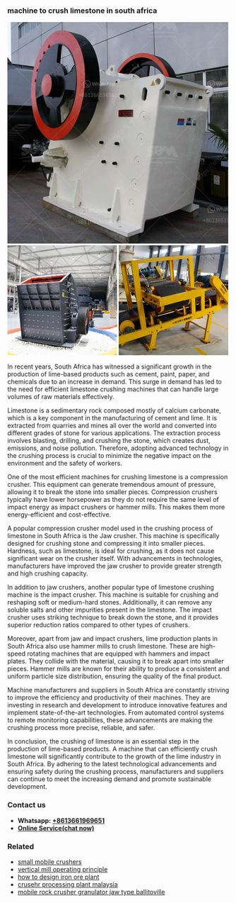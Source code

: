 <h3>machine to crush limestone in south africa</h3><img src='1706773363.jpg' alt=''><p>In recent years, South Africa has witnessed a significant growth in the production of lime-based products such as cement, paint, paper, and chemicals due to an increase in demand. This surge in demand has led to the need for efficient limestone crushing machines that can handle large volumes of raw materials effectively.</p><p>Limestone is a sedimentary rock composed mostly of calcium carbonate, which is a key component in the manufacturing of cement and lime. It is extracted from quarries and mines all over the world and converted into different grades of stone for various applications. The extraction process involves blasting, drilling, and crushing the stone, which creates dust, emissions, and noise pollution. Therefore, adopting advanced technology in the crushing process is crucial to minimize the negative impact on the environment and the safety of workers.</p><p>One of the most efficient machines for crushing limestone is a compression crusher. This equipment can generate tremendous amount of pressure, allowing it to break the stone into smaller pieces. Compression crushers typically have lower horsepower as they do not require the same level of impact energy as impact crushers or hammer mills. This makes them more energy-efficient and cost-effective.</p><p>A popular compression crusher model used in the crushing process of limestone in South Africa is the Jaw crusher. This machine is specifically designed for crushing stone and compressing it into smaller pieces. Hardness, such as limestone, is ideal for crushing, as it does not cause significant wear on the crusher itself. With advancements in technologies, manufacturers have improved the jaw crusher to provide greater strength and high crushing capacity.</p><p>In addition to jaw crushers, another popular type of limestone crushing machine is the impact crusher. This machine is suitable for crushing and reshaping soft or medium-hard stones. Additionally, it can remove any soluble salts and other impurities present in the limestone. The impact crusher uses striking technique to break down the stone, and it provides superior reduction ratios compared to other types of crushers.</p><p>Moreover, apart from jaw and impact crushers, lime production plants in South Africa also use hammer mills to crush limestone. These are high-speed rotating machines that are equipped with hammers and impact plates. They collide with the material, causing it to break apart into smaller pieces. Hammer mills are known for their ability to produce a consistent and uniform particle size distribution, ensuring the quality of the final product.</p><p>Machine manufacturers and suppliers in South Africa are constantly striving to improve the efficiency and productivity of their machines. They are investing in research and development to introduce innovative features and implement state-of-the-art technologies. From automated control systems to remote monitoring capabilities, these advancements are making the crushing process more precise, reliable, and safer.</p><p>In conclusion, the crushing of limestone is an essential step in the production of lime-based products. A machine that can efficiently crush limestone will significantly contribute to the growth of the lime industry in South Africa. By adhering to the latest technological advancements and ensuring safety during the crushing process, manufacturers and suppliers can continue to meet the increasing demand and promote sustainable development.</p><h3>Contact us</h3><ul><li><strong>Whatsapp:&nbsp;<a href="https://wa.me/8613661969651">+8613661969651</a></strong></li><li><a href="https://swt.shibang-china.com/?git&amp;zhl&amp;machine to crush limestone in south africa"><strong>Online Service(chat now)</strong></a></li></ul><h3>Related</h3><ul><li><a href='small mobile crushers.md'>small mobile crushers</a></li><li><a href='vertical mill operating principle.md'>vertical mill operating principle</a></li><li><a href='how to design iron ore plant.md'>how to design iron ore plant</a></li><li><a href='crusehr processing plant malaysia.md'>crusehr processing plant malaysia</a></li><li><a href='mobile rock crusher granulator jaw type ballitoville.md'>mobile rock crusher granulator jaw type ballitoville</a></li></ul>
